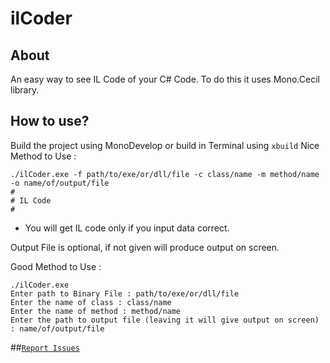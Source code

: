 # ilCoder

## About

An easy way to see IL Code of your C# Code.
To do this it uses Mono.Cecil library.

## How to use?

Build the project using MonoDevelop or build in Terminal using ```xbuild``` 
Nice Method to Use :
```
./ilCoder.exe -f path/to/exe/or/dll/file -c class/name -m method/name -o name/of/output/file
#
# IL Code
#
```
* You will get IL code only if you input data correct.

Output File is optional, if not given will produce output on screen.

Good Method to Use : 
```
./ilCoder.exe
Enter path to Binary File : path/to/exe/or/dll/file
Enter the name of class : class/name
Enter the name of method : method/name
Enter the path to output file (leaving it will give output on screen) : name/of/output/file
```

##[```Report Issues```](https://github.com/mafiya69/ilCoder/issues)


